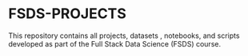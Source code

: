 # FSDS-PROJECTS
This repository contains all projects, datasets , notebooks, and scripts developed as part of the Full Stack Data Science (FSDS) course.
